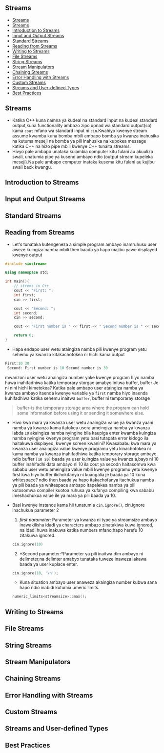 ## Streams

- [Streams](#streams)
- [Streams](#streams-1)
- [Introduction to Streams](#introduction-to-streams)
- [Input and Output Streams](#input-and-output-streams)
- [Standard Streams](#standard-streams)
- [Reading from Streams](#reading-from-streams)
- [Writing to Streams](#writing-to-streams)
- [File Streams](#file-streams)
- [String Streams](#string-streams)
- [Stream Manipulators](#stream-manipulators)
- [Chaining Streams](#chaining-streams)
- [Error Handling with Streams](#error-handling-with-streams)
- [Custom Streams](#custom-streams)
- [Streams and User-defined Types](#streams-and-user-defined-types)
- [Best Practices](#best-practices)

## Streams

- Katika C++ kuna namna ya kudeal na standard input na kudeal standard output,kuna functionality ambazo zipo upnad wa standard output(so) kama `cout` mfano wa standard input ni `cin`.Kwahiyo kwenye stream assume kwamba kuna bomba mbili ambapo bomba ya kwanza inahusika na kutuma meseji na bomba ya pili inahusika na kupokea message katika C++ na hizo pipe mbili kwenye C++ tunaita streams.
- Hivyo pale ambapo unataka kuiambia computer kitu fulani au akuuliza swali, unatumia pipe ya kusend ambayo ndio (output stream kupeleka meseji).Na pale ambapo computer inataka kusema kitu fulani au kujibu swali back kwangu.

## Introduction to Streams

## Input and Output Streams

## Standard Streams

## Reading from Streams

- Let's tunataka kutengeneza a simple program ambayo inamruhusu user aweze kuingiza namba mbili then baada ya hapo majibu yawe displayed kwenye output

```cpp
#include <iostream>

using namespace std;

int main(){
    // strems in C++
    cout << "First: ";
    int first;
    cin >> first;

    cout << "Second: ";
    int second;
    cin >> second;

    cout << "First number is " << first << " Second number is " << second;

    return 0;
}

```

- Hapa endapo user wetu ataingiza namba pili kwenye program yetu sehemu ya kwanza kitakachotokea ni hichi kama output

```cpp
First:10 30
 Second: First number is 10 Second number is 30
```

mwanzoni user wetu anaingiza number yake kwenye program hiyo namba huwa inahifadhiwa katika temporary storgae amabyo initwa buffer, buffer
Je ni nini hichi kimetokea? Katika pale ambapo user ataingiza namba ya kwanza ambayo itaenda kwenye variable ya `first` namba hiyo inaenda kuhifadhiwa katika sehemu inaitwa `buffer`, buffer ni temporaray storage
> buffer-is the temporary storage area where the program can hold some information before using it or sending it somewhere else.

- Hivo kwa mara ya kwanza user wetu anaingiza value ya kwanza yaani namba ya kwanza kama itatokea usera ameingiza namba ya kwanza labda `10` akaingiza namba nyingine bila kaupiga enter kwamba kuingiza namba nyingine kwenye program yetu basi tutapata error kidogo ila haitakuwa displayed, kwenye screen kwanini? Kwasababu kwa mara ya kwanza user anaingiza value kwenye programu yetu kinachotokea ni kama namba ya kwanza inahifadhiwa katika temporary storage ambayo ndio buffer `[10 20]` baada ya user kuingiza value ya kwanza a,bayo ni 10 buffer inahifadhi data ambayo ni 10 ila cout ya secodn haitasomwa kwa sababu user wetu ameingiza value mbili kwenye programu yetu kwenye first kwa hiyo buffer ilichokifanya ni kuangalia je baada ya 10 kuna whitespace? ndio then baada ya hapo itakachofanya itachukua namba ya pili baada ya whitespace ambapo itapelekea namba ya pili kutosomwa compiler kuotoa ruhusa ya kufanya compiling kwa sababu imeshachukua value ile ya mara ya pili baada ya 10.
- Basi kwenye instance kama hii tunatumia `cin.ignore()`, cin.ignore inachukua parameter 2
   1. *first parameter:* Parameter ya kwanza ni type ya streamsize ambayo inawakilisha idadi ya characters ambazo zinatakiwa kuwa ignored, na idadi huwa inakuwa katika numbers mfano:hapo herefu 10 zitakuwa ignored.

   ```cpp
   cin.ignore(10)
   ```

   2. *Second parameter:*Parameter ya pili inaitwa dlm ambayo ni delimeter,na delimter amabyo tunataka tuweze inaweza iakawa baada ya user kuplace enter.

   ```cpp
   cin.ignore(10, '\n');
   ```

  - Kuna situation ambayo user anaweza akaingiza number kubwa sana hapo ndio inabidi kutumia umeric limits.

   ```cpp
   numeric_limits<streamsize>::max();
   ```

## Writing to Streams

## File Streams

## String Streams

## Stream Manipulators

## Chaining Streams

## Error Handling with Streams

## Custom Streams

## Streams and User-defined Types

## Best Practices
